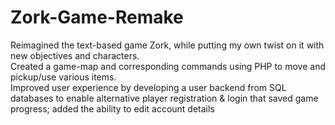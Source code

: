 # Zork-Game-Remake
Reimagined the text-based game Zork, while putting my own twist on it with new objectives and characters.<br>
Created a game-map and corresponding commands using PHP to move and pickup/use various items.<br>
Improved user experience by developing a user backend from SQL databases to enable alternative player registration &amp; login that saved game progress; added the ability to edit account details
